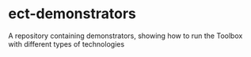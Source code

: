 # ect-demonstrators
A repository containing demonstrators, showing how to run the Toolbox with different types of technologies
